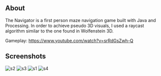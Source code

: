## About
The Navigator is a first person maze navigation game built with Java and Processing. In order to achieve pseudo 3D visuals, I used a raycast algorithm similar to the one found in Wolfenstein 3D.

Gameplay: https://www.youtube.com/watch?v=srRdGsZwh-Q

## Screenshots
![s2](https://user-images.githubusercontent.com/30982485/107132108-3ce06500-68aa-11eb-9d7c-8b0ca6e87ba5.png)
![s3](https://user-images.githubusercontent.com/30982485/107132109-3ce06500-68aa-11eb-80f8-1aa034ecaee0.png)
![s1](https://user-images.githubusercontent.com/30982485/107132107-3baf3800-68aa-11eb-92a3-658276520121.png)
![s4](https://user-images.githubusercontent.com/30982485/107132110-3d78fb80-68aa-11eb-93da-f5ab3cd49b8a.gif)
